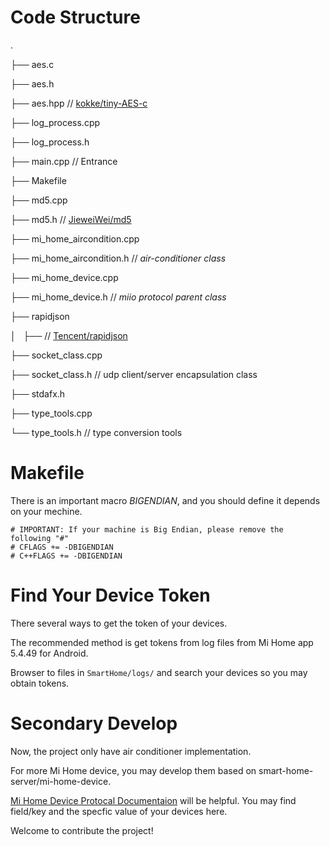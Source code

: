 # Code Structure
.

├── aes.c

├── aes.h

├── aes.hpp // [kokke/tiny-AES-c](https://github.com/kokke/tiny-AES-c)

├── log_process.cpp

├── log_process.h

├── main.cpp // Entrance

├── Makefile

├── md5.cpp

├── md5.h // [JieweiWei/md5](https://github.com/JieweiWei/md5)

├── mi_home_aircondition.cpp

├── mi_home_aircondition.h // *air-conditioner class*

├── mi_home_device.cpp

├── mi_home_device.h // *miio protocol parent class*

├── rapidjson

│   ├── // [Tencent/rapidjson](https://github.com/Tencent/rapidjson)

├── socket_class.cpp

├── socket_class.h // udp client/server encapsulation class

├── stdafx.h

├── type_tools.cpp

└── type_tools.h  // type conversion tools

# Makefile

There is an important macro *BIGENDIAN*, and you should define it depends on your mechine.

```
# IMPORTANT: If your machine is Big Endian, please remove the following "#"
# CFLAGS += -DBIGENDIAN
# C++FLAGS += -DBIGENDIAN
```

# Find Your Device Token

There several ways to get the token of your devices. 

The recommended method is get tokens from log files from Mi Home app 5.4.49 for Android.

Browser to files in `SmartHome/logs/` and search your devices so you may obtain tokens.

# Secondary Develop

Now, the project only have air conditioner implementation.

For more Mi Home device, you may develop them based on smart-home-server/mi-home-device.

[Mi Home Device Protocal Documentaion](https://iot.mi.com/new/doc/design/spec/overall) will be helpful. You may find field/key and the specfic value of your devices here.

Welcome to contribute the project!
